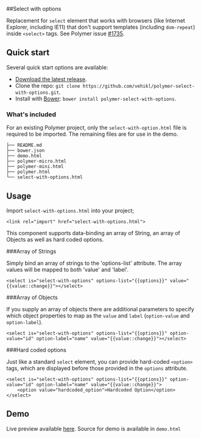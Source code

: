 ##Select with options

Replacement for `select` element that works with browsers (like Internet Explorer, including IE11) that don't support templates (including `dom-repeat`) inside ```<select>``` tags.
See Polymer issue [#1735](https://github.com/Polymer/polymer/issues/1735).

## Quick start

Several quick start options are available:

* [Download the latest release](https://github.com/vehikl/polymer-select-with-options/archive/master.zip).
* Clone the repo: `git clone https://github.com/vehikl/polymer-select-with-options.git`.
* Install with [Bower](http://bower.io): `bower install polymer-select-with-options`.

### What's included

For an existing Polymer project, only the `select-with-option.html` file is required to be imported. The remaining files are for use in the demo.

```
├── README.md
├── bower.json
├── demo.html
├── polymer-micro.html
├── polymer-mini.html
├── polymer.html
└── select-with-options.html
```

## Usage

Import `select-with-options.html` into your project;

```
<link rel="import" href="select-with-options.html">
```

This component supports data-binding an array of String, an array of Objects as well as hard coded options.

###Array of Strings

Simply bind an array of strings to the 'options-list' attribute. The array values will be mapped to both 'value' and 'label'.

```
<select is="select-with-options" options-list="{{options}}" value="{{value::change}}"></select>
```

###Array of Objects

If you supply an array of objects there are additional parameters to specify which object properties to map as the `value` and `label` (`option-value` and `option-label`).

```
<select is="select-with-options" options-list="{{options}}" option-value="id" option-label="name" value="{{value::change}}"></select>
```

###Hard coded options

Just like a standard `select` element, you can provide hard-coded ```<option>``` tags, which are displayed before those provided in the `options` attribute.

```
<select is="select-with-options" options-list="{{options}}" option-value="id" option-label="name" value="{{value::change}}">
    <option value="hardcoded_option">Hardcoded Option</option>
</select>
```

## Demo

Live preview available [here](http://vehikl.github.io/polymer-select-with-options/). Source for demo is available in `demo.html` 
